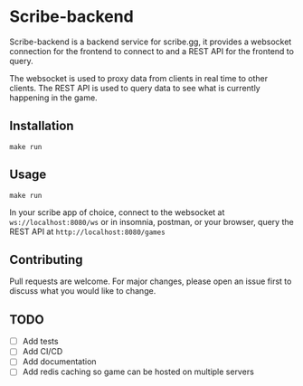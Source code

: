 # Scribe-backend
Scribe-backend is a backend service for scribe.gg, it provides a websocket connection for the frontend to connect to and a REST API for the frontend to query.

The websocket is used to proxy data from clients in real time to other clients. The REST API is used to query data to see what is currently happening in the game.

## Installation
`make run`

## Usage
`make run`

In your scribe app of choice, connect to the websocket at `ws://localhost:8080/ws`
or in insomnia, postman, or your browser, query the REST API at `http://localhost:8080/games`

## Contributing
Pull requests are welcome. For major changes, please open an issue first to discuss what you would like to change.

## TODO
- [ ] Add tests
- [ ] Add CI/CD
- [ ] Add documentation
- [ ] Add redis caching so game can be hosted on multiple servers